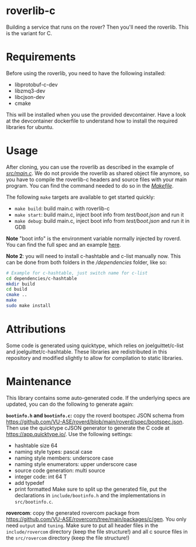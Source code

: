 # roverlib-c

Building a service that runs on the rover? Then you'll need the roverlib. This is the variant for C.

# Requirements

Before using the roverlib, you need to have the following installed:

- libprotobuf-c-dev
- libzmq3-dev 
- libcjson-dev
- cmake

This will be installed when you use the provided devcontainer. Have a look at the devcontainer dockerfile to understand how to install the required libraries for ubuntu.

# Usage

After cloning, you can use the roverlib as described in the example of [*src/main.c*](src/main.c). We do not provide the roverlib as shared object file anymore, so you have to compile the roverlib-c headers and source files with your main program. You can find the command needed to do so in the [*Makefile*](./Makefile).

The following `make` targets are available to get started quickly:

- `make build`: build main.c with roverlib-c
- `make start`: build main.c, inject boot info from *test/boot.json* and run it
- `make debug`: build main.c, inject boot info from *test/boot.json* and run it in GDB

**Note** "boot info" is the environment variable normally injected by roverd. You can find the full spec and an example [here](https://github.com/VU-ASE/rover/tree/main/spec/service-boot).

**Note 2**: you will need to install c-hashtable and c-list manually now. This can be done from both folders in the */dependencies* folder, like so:

```bash
# Example for c-hashtable, just switch name for c-list
cd dependencies/c-hashtable
mkdir build
cd build
cmake ..
make
sudo make install
```

# Attributions

Some code is generated using quicktype, which relies on joelguittet/c-list and joelguittet/c-hashtable. 
These libraries are redistributed in this repository and modified slightly to allow for compilation to static libraries.

# Maintenance 

This library contains some auto-generated code. If the underlying specs are updated, you can do the following to generate again:

**`bootinfo.h` and `bootinfo.c`:** 
copy the roverd bootspec JSON schema from https://github.com/VU-ASE/roverd/blob/main/roverd/spec/bootspec.json. Then use the quicktype cJSON generator to generate the C code at https://app.quicktype.io/. Use the following settings: 
- hashtable size 64
- naming style types: pascal case
- naming style members: underscore case
- naming style enumerators: upper underscore case
- source code generation: multi source
- integer code: int 64 T
- add typedef
- print formatted
Make sure to split up the generated file, put the declarations in `include/bootinfo.h` and the implementations in `src/bootinfo.c`.

**rovercom**:
copy the generated rovercom package from https://github.com/VU-ASE/rovercom/tree/main/packages/c/gen. You only need `output` and `tuning`. Make sure to put all header files in the `include/rovercom` directory (keep the file structure!) and all c source files in the `src/rovercom` directory (keep the file structure!)





